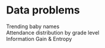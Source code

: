 # Data problems  
Trending baby names  
Attendance distribution by grade level  
Information Gain & Entropy  
